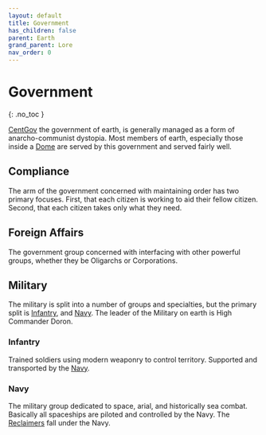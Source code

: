 ```yaml
---
layout: default
title: Government
has_children: false
parent: Earth
grand_parent: Lore
nav_order: 0
---
```

# Government
{: .no_toc }

[CentGov](Game/Terms-And-Jargon#CentGov) the government of earth, is generally managed as a form of anarcho-communist dystopia. Most members of earth, especially those inside a [Dome](Game/Terms-And-Jargon#Dome) are served by this government and served fairly well. 

## Compliance
The arm of the government concerned with maintaining order has two primary focuses. First, that each citizen is working to aid their fellow citizen. Second, that each citizen takes only what they need.

## Foreign Affairs
The government group concerned with interfacing with other powerful groups, whether they be Oligarchs or Corporations.

## Military
The military is split into a number of groups and specialties, but the primary split is [Infantry](#Infantry), and [Navy](#Navy). The leader of the Military on earth is High Commander Doron.

### Infantry
Trained soldiers using modern weaponry to control territory. Supported and transported by the [Navy](#Navy).

### Navy
The military group dedicated to space, arial, and historically sea combat. Basically all spaceships are piloted and controlled by the Navy. The [Reclaimers](Game/Terms-And-Jargon#Reclaimers) fall under the Navy.
